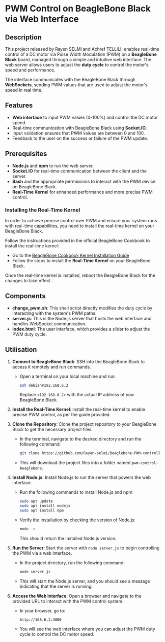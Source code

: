 # PWM Control on BeagleBone Black via Web Interface

## Description

This project released by Rayen SELMI and Achref TELLILI, enables real-time control of a DC motor via Pulse Width Modulation (PWM) on a **BeagleBone Black** board, managed through a simple and intuitive web interface. The web server allows users to adjust the **duty cycle** to control the motor's speed and performance.

The interface communicates with the BeagleBone Black through **WebSockets**, sending PWM values that are used to adjust the motor's speed in real time.

## Features

- **Web interface** to input PWM values (0-100%) and control the DC motor speed.
- Real-time communication with BeagleBone Black using **Socket.IO**.
- Input validation ensures that PWM values are between 0 and 100.
- Feedback to the user on the success or failure of the PWM update.

## Prerequisites


- **Node.js** and **npm** to run the web server.
- **Socket.IO** for real-time communication between the client and the server.
- **Bash** and the appropriate permissions to interact with the PWM device on BeagleBone Black.
- **Real-Time Kernel** for enhanced performance and more precise PWM control.

### Installing the Real-Time Kernel

In order to achieve precise control over PWM and ensure your system runs with real-time capabilities, you need to install the real-time kernel on your BeagleBone Black.

Follow the instructions provided in the official BeagleBone Cookbook to install the real-time kernel:

- Go to the [BeagleBone Cookbook Kernel Installation Guide](https://docs.beagleboard.org/books/beaglebone-cookbook/07kernel/kernel.html)
- Follow the steps to install the **Real-Time Kernel** on your BeagleBone Black.

Once the real-time kernel is installed, reboot the BeagleBone Black for the changes to take effect.

## Components

- **change_pwm.sh**: This shell script directly modifies the duty cycle by interacting with the system's PWM paths.
- **server.js**: This is the Node.js server that hosts the web interface and handles WebSocket communication.
- **index.html**: The user interface, which provides a slider to adjust the PWM duty cycle.

## Utilisation

1. **Connect to BeagleBone Black**: SSH into the BeagleBone Black to access it remotely and run commands.
   - Open a terminal on your local machine and run:
     ```bash
     ssh debian@192.168.6.2
     ```
     Replace `<192.168.6.2>` with the actual IP address of your BeagleBone Black.

2. **Install the Real-Time Kernel**: Install the real-time kernel to enable precise PWM control, as per the guide provided.

3. **Clone the Repository**: Clone the project repository to your BeagleBone Black to get the necessary project files.
   - In the terminal, navigate to the desired directory and run the following command:
     ```bash
     git clone https://github.com/Rayen-selmi/Beaglebone-PWM-controll/Project.git
     ```
   - This will download the project files into a folder named `pwm-control-beaglebone`.

4. **Install Node.js**: Install Node.js to run the server that powers the web interface.
   - Run the following commands to install Node.js and npm:
     ```bash
     sudo apt update
     sudo apt install nodejs
     sudo apt install npm
     ```
   - Verify the installation by checking the version of Node.js:
     ```bash
     node -v
     ```
     This should return the installed Node.js version.

5. **Run the Server**: Start the server with `node server.js` to begin controlling the PWM via a web interface.
   - In the project directory, run the following command:
     ```bash
     node server.js
     ```
   - This will start the Node.js server, and you should see a message indicating that the server is running.

6. **Access the Web Interface**: Open a browser and navigate to the provided URL to interact with the PWM control system.
   - In your browser, go to:
     ```
     http://168.6.2:3000
     ```
   - You will see the web interface where you can adjust the PWM duty cycle to control the DC motor speed.
